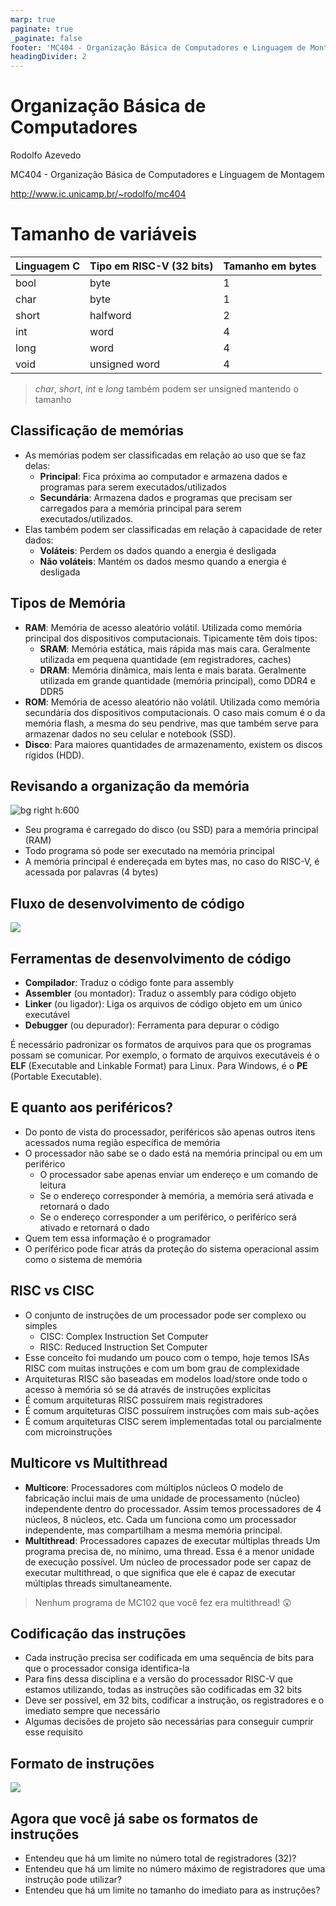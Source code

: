 ```yaml
---
marp: true
paginate: true
_paginate: false
footer: 'MC404 - Organização Básica de Computadores e Linguagem de Montagem - Rodolfo Azevedo - CC BY-SA 4.0'
headingDivider: 2
---
```

# Organização Básica de Computadores

Rodolfo Azevedo

MC404 - Organização Básica de Computadores e Linguagem de Montagem

http://www.ic.unicamp.br/~rodolfo/mc404



# Tamanho de variáveis

| Linguagem C | Tipo em RISC-V (32 bits) | Tamanho em bytes |
|---|---|---|
| bool | byte | 1 |
| char | byte | 1 |
| short | halfword | 2 |
| int | word | 4 |
| long | word | 4 |
| void | unsigned word | 4 |

> *char*, *short*, *int* e *long* também podem ser unsigned mantendo o tamanho

## Classificação de memórias

* As memórias podem ser classificadas em relação ao uso que se faz delas:
  * **Principal**: Fica próxima ao computador e armazena dados e programas para serem executados/utilizados
  * **Secundária**: Armazena dados e programas que precisam ser carregados para a memória principal para serem executados/utilizados.
* Elas também podem ser classificadas em relação à capacidade de reter dados:
  * **Voláteis**: Perdem os dados quando a energia é desligada
  * **Não voláteis**: Mantém os dados mesmo quando a energia é desligada

## Tipos de Memória

* **RAM**: Memória de acesso aleatório volátil. Utilizada como memória principal dos dispositivos computacionais. Tipicamente têm dois tipos:
  * **SRAM**: Memória estática, mais rápida mas mais cara. Geralmente utilizada em pequena quantidade (em registradores, caches)
  * **DRAM**: Memória dinâmica, mais lenta e mais barata. Geralmente utilizada em grande quantidade (memória principal), como DDR4 e DDR5
* **ROM**: Memória de acesso aleatório não volátil. Utilizada como memória secundária dos dispositivos computacionais. O caso mais comum é o da memória flash, a mesma do seu pendrive, mas que também serve para armazenar dados no seu celular e notebook (SSD).
* **Disco**: Para maiores quantidades de armazenamento, existem os discos rígidos (HDD).

## Revisando a organização da memória

![bg right h:600](layout-memoria.png)

* Seu programa é carregado do disco (ou SSD) para a memória principal (RAM)
* Todo programa só pode ser executado na memória principal
* A memória principal é endereçada em bytes mas, no caso do RISC-V, é acessada por palavras (4 bytes)

## Fluxo de desenvolvimento de código

![](compilacao.png)


## Ferramentas de desenvolvimento de código

* **Compilador**: Traduz o código fonte para assembly
* **Assembler** (ou montador): Traduz o assembly para código objeto
* **Linker** (ou ligador): Liga os arquivos de código objeto em um único executável
* **Debugger** (ou depurador): Ferramenta para depurar o código

É necessário padronizar os formatos de arquivos para que os programas possam se comunicar. Por exemplo, o formato de arquivos executáveis é o **ELF** (Executable and Linkable Format) para Linux. Para Windows, é o **PE** (Portable Executable).

## E quanto aos periféricos?

* Do ponto de vista do processador, periféricos são apenas outros itens acessados numa região específica de memória
* O processador não sabe se o dado está na memória principal ou em um periférico
  * O processador sabe apenas enviar um endereço e um comando de leitura
  * Se o endereço corresponder à memória, a memória será ativada e retornará o dado
  * Se o endereço corresponder a um periférico, o periférico será ativado e retornará o dado
* Quem tem essa informação é o programador
* O periférico pode ficar atrás da proteção do sistema operacional assim como o sistema de memória

## RISC vs CISC

* O conjunto de instruções de um processador pode ser complexo ou simples
  * CISC: Complex Instruction Set Computer
  * RISC: Reduced Instruction Set Computer
* Esse conceito foi mudando um pouco com o tempo, hoje temos ISAs RISC com muitas instruções e com um bom grau de complexidade
* Arquiteturas RISC são baseadas em modelos load/store onde todo o acesso à memória só se dá através de instruções explicitas
* É comum arquiteturas RISC possuírem mais registradores
* É comum arquiteturas CISC possuírem instruções com mais sub-ações
* É comum arquiteturas CISC serem implementadas total ou parcialmente com microinstruções

## Multicore vs Multithread

* **Multicore**: Processadores com múltiplos núcleos
  O modelo de fabricação inclui mais de uma unidade de processamento (núcleo) independente dentro do processador. Assim temos processadores de 4 núcleos, 8 núcleos, etc. Cada um funciona como um processador independente, mas compartilham a mesma memória principal.
* **Multithread**: Processadores capazes de executar múltiplas threads
  Um programa precisa de, no mínimo, uma thread. Essa é a menor unidade de execução possível. Um núcleo de processador pode ser capaz de executar multithread, o que significa que ele é capaz de executar múltiplas threads simultaneamente.

> Nenhum programa de MC102 que você fez era multithread! :astonished:

## Codificação das instruções

* Cada instrução precisa ser codificada em uma sequência de bits para que o processador consiga identifica-la
* Para fins dessa disciplina e a versão do processador RISC-V que estamos utilizando, todas as instruções são codificadas em 32 bits
* Deve ser possível, em 32 bits, codificar a instrução, os registradores e o imediato sempre que necessário
* Algumas decisões de projeto são necessárias para conseguir cumprir esse requisito

## Formato de instruções

![](obc-formato-instrucoes.png)

## Agora que você já sabe os formatos de instruções

* Entendeu que há um limite no número total de registradores (32)?
* Entendeu que há um limite no número máximo de registradores que uma instrução pode utilizar?
* Entendeu que há um limite no tamanho do imediato para as instruções?
